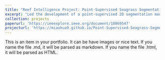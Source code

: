 ```yaml
---
title: "Reef Intelligence Project: Point-Supervised Seagrass Segmentation"
excerpt: "Led the development of a point-supervised 2D segmentation model based on Segment Anything Model for marine habitats mapping under limited annotations. This work supports biodiversity protection and sustainable coastal policy planning in Australia. <br/><img src='/images/Point_seagrass.png'>"
collection: projects
paperurl: 'https://ieeexplore.ieee.org/document/10869547'
projecturl: 'https://miaohua9.github.io/Point-Supervised-Seagrass-Segmentation/'
---
```


This is an item in your portfolio. It can be have images or nice text. If you name the file .md, it will be parsed as markdown. If you name the file .html, it will be parsed as HTML. 
